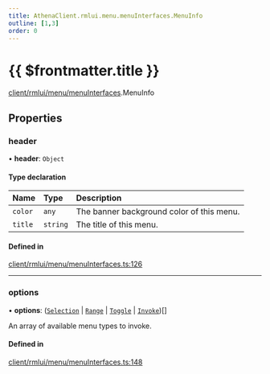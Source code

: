 ```yaml
---
title: AthenaClient.rmlui.menu.menuInterfaces.MenuInfo
outline: [1,3]
order: 0
---
```


# {{ $frontmatter.title }}


[client/rmlui/menu/menuInterfaces](../modules/client_rmlui_menu_menuInterfaces.md).MenuInfo

## Properties

### header

• **header**: `Object`

#### Type declaration

| Name | Type | Description |
| :------ | :------ | :------ |
| `color` | `any` | The banner background color of this menu. |
| `title` | `string` | The title of this menu. |

#### Defined in

[client/rmlui/menu/menuInterfaces.ts:126](https://github.com/Stuyk/altv-athena/blob/b36eb29/src/core/client/rmlui/menu/menuInterfaces.ts#L126)

___

### options

• **options**: ([`Selection`](client_rmlui_menu_menuInterfaces_Selection.md) \| [`Range`](client_rmlui_menu_menuInterfaces_Range.md) \| [`Toggle`](client_rmlui_menu_menuInterfaces_Toggle.md) \| [`Invoke`](client_rmlui_menu_menuInterfaces_Invoke.md))[]

An array of available menu types to invoke.

#### Defined in

[client/rmlui/menu/menuInterfaces.ts:148](https://github.com/Stuyk/altv-athena/blob/b36eb29/src/core/client/rmlui/menu/menuInterfaces.ts#L148)
